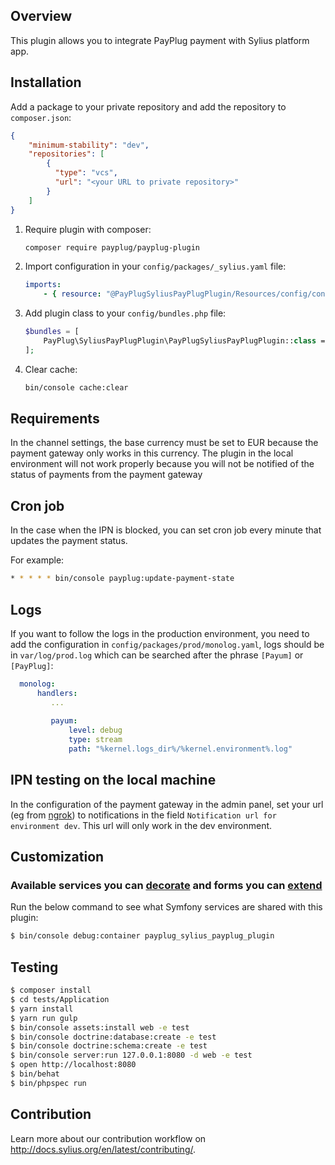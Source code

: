 ## Overview

This plugin allows you to integrate PayPlug payment with Sylius platform app.

## Installation

Add a package to your private repository and add the repository to `composer.json`:

```json
{
    "minimum-stability": "dev",
    "repositories": [
        {
          "type": "vcs",
          "url": "<your URL to private repository>"
        }
    ]
}
```

1. Require plugin with composer:

    ```bash
    composer require payplug/payplug-plugin
    ```

2. Import configuration in your `config/packages/_sylius.yaml` file:

    ```yaml
    imports:
        - { resource: "@PayPlugSyliusPayPlugPlugin/Resources/config/config.yml" }
    ```

3. Add plugin class to your `config/bundles.php` file:

    ```php
    $bundles = [
        PayPlug\SyliusPayPlugPlugin\PayPlugSyliusPayPlugPlugin::class => ['all' => true],
    ];
    ```

4. Clear cache:

    ```bash
    bin/console cache:clear
    ```
    
## Requirements
 
In the channel settings, the base currency must be set to EUR because the payment gateway only works in this currency. The plugin in the local environment will not work properly because you will not be notified of the status of payments from the payment gateway

## Cron job

In the case when the IPN is blocked, you can set cron job every minute that updates the payment status.

For example:

```bash
* * * * * bin/console payplug:update-payment-state
```

## Logs

If you want to follow the logs in the production environment, you need to add the configuration in `config/packages/prod/monolog.yaml`, logs should be in `var/log/prod.log` which can be searched after the phrase `[Payum]` or `[PayPlug]`:

 ```yaml
   monolog:
       handlers:
          ...
          
          payum:
              level: debug
              type: stream
              path: "%kernel.logs_dir%/%kernel.environment%.log"
```

## IPN testing on the local machine

In the configuration of the payment gateway in the admin panel, set your url (eg from [ngrok](https://ngrok.com/)) to notifications in the field `Notification url for environment dev`. This url will only work in the dev environment.
 
## Customization

### Available services you can [decorate](https://symfony.com/doc/current/service_container/service_decoration.html) and forms you can [extend](http://symfony.com/doc/current/form/create_form_type_extension.html)

Run the below command to see what Symfony services are shared with this plugin:
 
```bash
$ bin/console debug:container payplug_sylius_payplug_plugin
```

## Testing

```bash
$ composer install
$ cd tests/Application
$ yarn install
$ yarn run gulp
$ bin/console assets:install web -e test
$ bin/console doctrine:database:create -e test
$ bin/console doctrine:schema:create -e test
$ bin/console server:run 127.0.0.1:8080 -d web -e test
$ open http://localhost:8080
$ bin/behat
$ bin/phpspec run
```

## Contribution

Learn more about our contribution workflow on http://docs.sylius.org/en/latest/contributing/.
